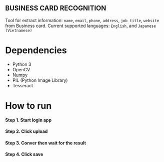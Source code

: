 BUSINESS CARD RECOGNITION
---------------

Tool for extract information: `name`, `email`, `phone`, `address`, `job title`, `website` from Business card.
Current supported languages: `English`, and `Japanese (Vietnamese)`

# Dependencies
 - Python 3
 - OpenCV
 - Numpy
 - PIL (Python Image Library)
 - Tesseract

# How to run

#### Step 1. Start login app

#### Step 2. Click upload 

#### Step 3. Conver then wait for the result

#### Step 4. Click save
